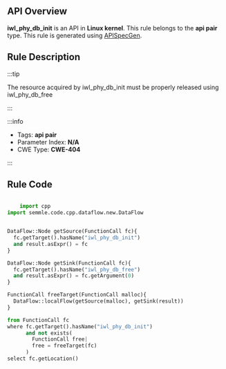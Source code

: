 ---
---


## API Overview
**iwl_phy_db_init** is an API in **Linux kernel**. This rule belongs to the **api pair** type. This rule is generated using [APISpecGen](../../tools/APISpecGen).
## Rule Description

:::tip

The resource acquired by iwl_phy_db_init must be properly released using iwl_phy_db_free

:::

:::info

- Tags: **api pair**
- Parameter Index: **N/A**
- CWE Type: **CWE-404**

:::

## Rule Code
```python

    import cpp
import semmle.code.cpp.dataflow.new.DataFlow


DataFlow::Node getSource(FunctionCall fc){
  fc.getTarget().hasName("iwl_phy_db_init")
  and result.asExpr() = fc
}

DataFlow::Node getSink(FunctionCall fc){
  fc.getTarget().hasName("iwl_phy_db_free")
  and result.asExpr() = fc.getArgument(0)
}

FunctionCall freeTarget(FunctionCall malloc){
  DataFlow::localFlow(getSource(malloc), getSink(result))
}

from FunctionCall fc
where fc.getTarget().hasName("iwl_phy_db_init")
      and not exists(
        FunctionCall free| 
        free = freeTarget(fc)
      )
select fc.getLocation()

    
```